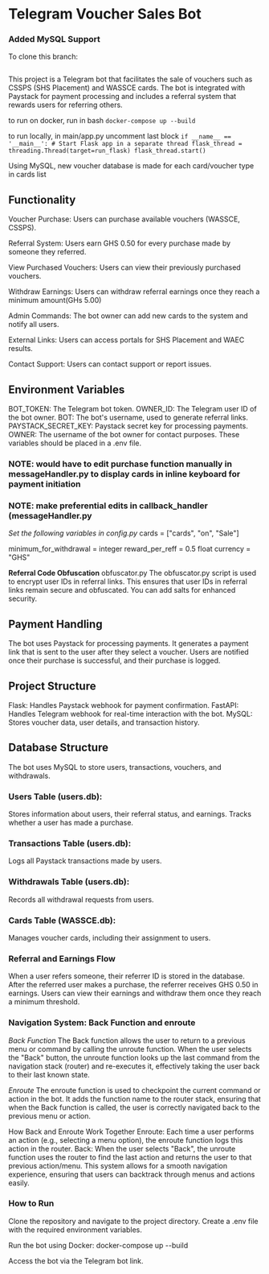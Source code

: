 # **Telegram Voucher Sales Bot**

### Added MySQL Support 

To clone this branch:
```git clone -b MySQL https://github.com/rootbotsgh/VOUCHER_SALES_BOT
```

This project is a Telegram bot that facilitates the sale of vouchers such as CSSPS (SHS Placement) and WASSCE cards. The bot is integrated with Paystack for payment processing and includes a referral system that rewards users for referring others.

to run on docker, run in bash
`docker-compose up --build`

to run locally, in main/app.py
uncomment last block
`if __name__ == '__main__':
    # Start Flask app in a separate thread
    flask_thread = threading.Thread(target=run_flask)
    flask_thread.start()`

Using MySQL, new voucher database is made for each card/voucher type in cards list


## Functionality
Voucher Purchase: Users can purchase available vouchers (WASSCE, CSSPS).

Referral System: Users earn GHS 0.50 for every purchase made by someone they referred.

View Purchased Vouchers: Users can view their previously purchased vouchers.

Withdraw Earnings: Users can withdraw referral earnings once they reach a minimum amount(GHs 5.00)

Admin Commands: The bot owner can add new cards to the system and notify all users.

External Links: Users can access portals for SHS Placement and WAEC results.

Contact Support: Users can contact support or report issues.

## Environment Variables
BOT_TOKEN: The Telegram bot token.
OWNER_ID: The Telegram user ID of the bot owner.
BOT: The bot's username, used to generate referral links.
PAYSTACK_SECRET_KEY: Paystack secret key for processing payments.
OWNER: The username of the bot owner for contact purposes.
These variables should be placed in a .env file.

### NOTE: would have to edit purchase function manually in messageHandler.py to display cards in inline keyboard for payment initiation

### NOTE: make preferential edits in callback_handler (messageHandler.py

_Set the following variables in config.py_
cards = ["cards", "on", "Sale"]

minimum_for_withdrawal = integer
reward_per_reff = 0.5 float
currency = "GHS"

**Referral Code Obfuscation**
obfuscator.py
The obfuscator.py script is used to encrypt user IDs in referral links.
This ensures that user IDs in referral links remain secure and obfuscated.
You can add salts for enhanced security.


## Payment Handling
The bot uses Paystack for processing payments. It generates a payment link that is sent to the user after they select a voucher. Users are notified once their purchase is successful, and their purchase is logged.

## Project Structure
Flask: Handles Paystack webhook for payment confirmation.
FastAPI: Handles Telegram webhook for real-time interaction with the bot.
MySQL: Stores voucher data, user details, and transaction history.

## Database Structure
The bot uses MySQL to store users, transactions, vouchers, and withdrawals.

### Users Table (users.db):
Stores information about users, their referral status, and earnings.
Tracks whether a user has made a purchase.

### Transactions Table (users.db):
Logs all Paystack transactions made by users.

### Withdrawals Table (users.db):
Records all withdrawal requests from users.

### Cards Table (WASSCE.db):
Manages voucher cards, including their assignment to users.

### Referral and Earnings Flow
When a user refers someone, their referrer ID is stored in the database.
After the referred user makes a purchase, the referrer receives GHS 0.50 in earnings.
Users can view their earnings and withdraw them once they reach a minimum threshold.

### Navigation System: Back Function and enroute

_Back Function_
The Back function allows the user to return to a previous menu or command by calling the unroute function. When the user selects the "Back" button, the unroute function looks up the last command from the navigation stack (router) and re-executes it, effectively taking the user back to their last known state.

_Enroute_
The enroute function is used to checkpoint the current command or action in the bot. It adds the function name to the router stack, ensuring that when the Back function is called, the user is correctly navigated back to the previous menu or action.

How Back and Enroute Work Together
Enroute: Each time a user performs an action (e.g., selecting a menu option), the enroute function logs this action in the router.
Back: When the user selects "Back", the unroute function uses the router to find the last action and returns the user to that previous action/menu.
This system allows for a smooth navigation experience, ensuring that users can backtrack through menus and actions easily.

### How to Run
Clone the repository and navigate to the project directory.
Create a .env file with the required environment variables.

Run the bot using Docker:
    docker-compose up --build
    
Access the bot via the Telegram bot link.

